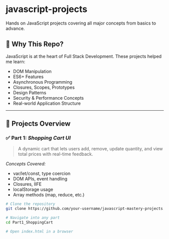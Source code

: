 # javascript-projects
Hands on JavaScript projects covering all major concepts from basics to advance.

## 🚀 Why This Repo?

JavaScript is at the heart of Full Stack Development. These projects helped me learn:
- DOM Manipulation
- ES6+ Features
- Asynchronous Programming
- Closures, Scopes, Prototypes
- Design Patterns
- Security & Performance Concepts
- Real-world Application Structure

---

## 🧩 Projects Overview

### ✅ Part 1: *Shopping Cart UI*
> A dynamic cart that lets users add, remove, update quantity, and view total prices with real-time feedback.

*Concepts Covered:*
- var/let/const, type coercion
- DOM APIs, event handling
- Closures, IIFE
- localStorage usage
- Array methods (map, reduce, etc.)

```bash
# Clone the repository
git clone https://github.com/your-username/javascript-mastery-projects.git

# Navigate into any part
cd Part1_ShoppingCart

# Open index.html in a browser
